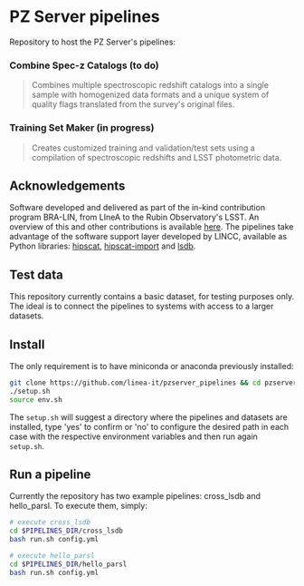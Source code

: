# PZ Server pipelines

Repository to host the PZ Server's pipelines: 

### Combine Spec-z Catalogs (to do)
> Combines multiple spectroscopic redshift catalogs into a single sample with homogenized data formats and a unique system of quality flags translated from the survey's original files.  

### Training Set Maker (in progress)
> Creates customized training and validation/test sets using a compilation of spectroscopic redshifts and LSST photometric data.


## Acknowledgements

Software developed and delivered as part of the in-kind contribution program BRA-LIN, from LIneA to the Rubin Observatory's LSST. An overview of this and other contributions is available [here](https://linea-it.github.io/pz-lsst-inkind-doc/). The pipelines take advantage of the software support layer developed by LINCC, available as Python libraries: [hipscat](https://github.com/astronomy-commons/hipscat), [hipscat-import](https://github.com/astronomy-commons/hipscat-import) and [lsdb](https://github.com/astronomy-commons/lsdb).    

## Test data

This repository currently contains a basic dataset, for testing purposes only. The ideal is to connect the pipelines to systems with access to a larger datasets.

## Install

The only requirement is to have miniconda or anaconda previously installed:

```bash
git clone https://github.com/linea-it/pzserver_pipelines && cd pzserver_pipelines
./setup.sh
source env.sh
```

The `setup.sh` will suggest a directory where the pipelines and datasets are installed, type 'yes' to confirm or 'no' to configure the desired path in each case with the respective environment variables and then run again `setup.sh`.


## Run a pipeline

Currently the repository has two example pipelines: cross_lsdb and hello_parsl. To execute them, simply:

```bash
# execute cross_lsdb
cd $PIPELINES_DIR/cross_lsdb
bash run.sh config.yml
```

```bash
# execute hello_parsl
cd $PIPELINES_DIR/hello_parsl
bash run.sh config.yml
```


